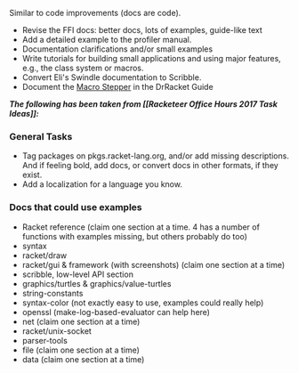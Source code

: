 Similar to code improvements (docs are code).

* Revise the FFI docs: better docs, lots of examples, guide-like text
* Add a detailed example to the profiler manual.
* Documentation clarifications and/or small examples
* Write tutorials for building small applications and using major features, e.g., the class system or macros.
* Convert Eli's Swindle documentation to Scribble.
* Document the [Macro Stepper]() in the DrRacket Guide

_**The following has been taken from [[Racketeer Office Hours 2017 Task Ideas]]:**_

### General Tasks
- Tag packages on pkgs.racket-lang.org, and/or add missing descriptions.
  And if feeling bold, add docs, or convert docs in other formats, if they exist.
- Add a localization for a language you know.

### Docs that could use examples
- Racket reference (claim one section at a time. 4 has a number of functions with examples missing, but others probably do too)
- syntax
- racket/draw
- racket/gui & framework (with screenshots) (claim one section at a time)
- scribble, low-level API section
- graphics/turtles & graphics/value-turtles
- string-constants
- syntax-color (not exactly easy to use, examples could really help)
- openssl (make-log-based-evaluator can help here)
- net (claim one section at a time)
- racket/unix-socket
- parser-tools
- file (claim one section at a time)
- data (claim one section at a time)